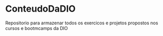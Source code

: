 # ConteudoDaDIO
Repositorio para armazenar todos os exercicos e projetos propostos nos cursos e bootmcamps da DIO
